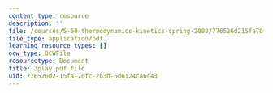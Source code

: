 ```yaml
---
content_type: resource
description: ''
file: /courses/5-60-thermodynamics-kinetics-spring-2008/776526d215fa70fc2b3d6d6124ca6c43_oKwGNgCTd-Q.pdf
file_type: application/pdf
learning_resource_types: []
ocw_type: OCWFile
resourcetype: Document
title: 3play pdf file
uid: 776526d2-15fa-70fc-2b3d-6d6124ca6c43
---
```

